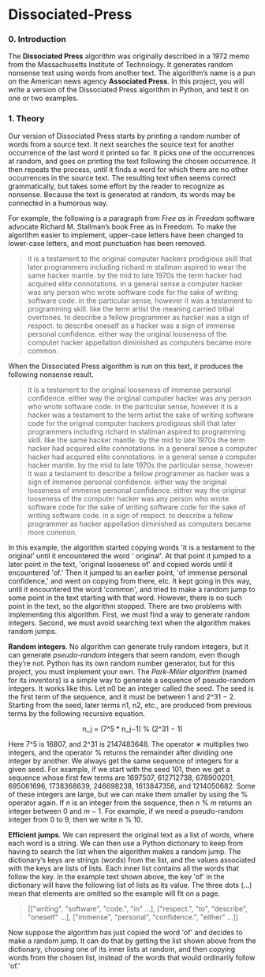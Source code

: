 # Dissociated-Press

### 0. Introduction
The **Dissociated Press** algorithm was originally described in a 1972 memo from the Massachusetts Institute of Technology. It generates random nonsense text using words from another text. The algorithm’s name is a pun on the American news agency **Associated Press**. In this project, you will write a version of the Dissociated Press algorithm in Python, and test it on one or two examples.

### 1. Theory
Our version of Dissociated Press starts by printing a random number of words from a source text. It next searches the source text for another occurrence of the last word it printed so far. It picks one of the occurrences at random, and goes on printing the text following the chosen occurrence. It then repeats the process, until it finds a word for which there are no other occurrences in the source text. The resulting text often seems correct grammatically, but takes some effort by the reader to recognize as nonsense. Because the text is generated at random, its words may be connected in a humorous way.

For example, the following is a paragraph from *Free as in Freedom* software advocate Richard M. Stallman’s book Free as in Freedom. To make the algorithm easier to implement, upper-case letters have been changed to lower-case letters, and most punctuation has been removed.

> it is a testament to the original computer hackers prodigious skill that later programmers including richard m stallman aspired to wear the same hacker mantle. by the mid to late 1970s the term hacker had acquired elite connotations. in a general sense a computer hacker was any person who wrote software code for the sake of writing software code. in the particular sense, however it was a testament to programming skill. like the term artist the meaning carried tribal overtones. to describe a fellow programmer as hacker was a sign of respect. to describe oneself as a hacker was a sign of immense personal confidence. either way the original looseness of the computer hacker appellation diminished as computers became more common.

When the Dissociated Press algorithm is run on this text, it produces the following nonsense result.

> it is a testament to the original looseness of immense personal confidence. either way the original computer hacker was any person who wrote software code. in the particular sense, however it is a hacker was a testament to the term artist the sake of writing software code for the original computer hackers prodigious skill that later programmers including richard m stallman aspired to programming skill. like the same hacker mantle. by the mid to late 1970s the term hacker had acquired elite connotations. in a general sense a computer hacker had acquired elite connotations. in a general sense a computer hacker mantle. by the mid to late 1970s the particular sense, however it was a testament to describe a fellow programmer as hacker was a sign of immense personal confidence. either way the original looseness of immense personal confidence. either way the original looseness of the computer hacker was any person who wrote software code for the sake of writing software code for the sake of writing software code. in a sign of respect. to describe a fellow programmer as hacker appellation diminished as computers became more common.

In this example, the algorithm started copying words 'it is a testament to the original' until it encountered the word ' original'. At that point it jumped to a later point in the text, 'original looseness of' and copied words until it encountered 'of.' Then it jumped to an earlier point, 'of immense personal confidence,' and went on copying from there, etc. It kept going in this way, until it encountered the word 'common', and tried to make a random jump to some point in the text starting with that word. However, there is no such point in the text, so the algorithm stopped. There are two problems with implementing this algorithm. First, we must find a way to generate random integers. Second, we must avoid searching text when the algorithm makes random jumps.

**Random integers**. No algorithm can generate truly random integers, but it can generate _pseudo-random_ integers that seem random, even though they’re not. Python has its own random number generator, but for this project, you must implement your own.
The _Park-Miller algorithm_ (named for its inventors) is a simple way to generate a sequence of pseudo-random integers. It works like this. Let n0 be an integer called the seed. The seed is the first term of the sequence, and it must be between 1 and 2^31 − 2. Starting from the seed, later terms n1, n2, etc., are produced from previous terms by the following recursive equation.

<p style = "text-align: center;">n_j = (7^5 * n_j−1) % (2^31 − 1)</p>
                                            
Here 7^5 is 16807, and 2^31 is 2147483648. The operator ∗ multiplies two integers, and the operator % returns the remainder after dividing one integer by another. We always get the same sequence of integers for a given seed. For example, if we start with the seed 101, then we get a sequence whose first few terms are 1697507, 612712738, 678900201, 695061696, 1738368639, 246698238, 1613847356, and 1214050682. Some of these integers are large,
but we can make them smaller by using the % operator again. If _n_ is an integer from the sequence, then _n_ % _m_ returns an integer between 0 and _m_ − 1. For example, if we need a pseudo-random integer from 0 to 9, then we write n % 10.

**Efficient jumps**. We can represent the original text as a list of words, where each word is a string. We can then use a Python dictionary to keep from having to search the list when the algorithm makes a random jump. The dictionary’s keys are strings (words) from the list, and the values associated with the keys are lists of lists. Each inner list contains all the words that follow the key. In the example text shown above, the key 'of' in the dictionary will have the following list of lists as its value. The three dots (...) mean that elements are omitted so the example will fit on a page.

> [["writing", "software", "code.", "in" ...], ["respect.", "to", "describe", "oneself" ...], ["immense", "personal", "confidence.", "either" ...]]

Now suppose the algorithm has just copied the word 'of' and decides to make a random jump. It can do that by getting the list shown above from the dictionary, choosing one of its inner lists at random, and then copying words from the chosen list, instead of the words that would ordinarily follow 'of.'
